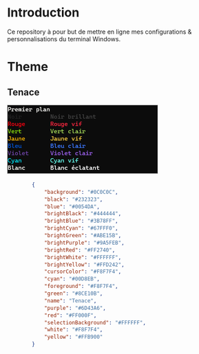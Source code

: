 # Introduction
Ce repository à pour but de mettre en ligne mes configurations &amp; personnalisations du terminal Windows.

# Theme

## Tenace

![Theme_tenace](/images/theme_tenace.png)

```json
        {
            "background": "#0C0C0C",
            "black": "#232323",
            "blue": "#0054DA",
            "brightBlack": "#444444",
            "brightBlue": "#3B78FF",
            "brightCyan": "#67FFF0",
            "brightGreen": "#ABE15B",
            "brightPurple": "#9A5FEB",
            "brightRed": "#FF2740",
            "brightWhite": "#FFFFFF",
            "brightYellow": "#FFD242",
            "cursorColor": "#F8F7F4",
            "cyan": "#00D8EB",
            "foreground": "#F8F7F4",
            "green": "#8CE10B",
            "name": "Tenace",
            "purple": "#6D43A6",
            "red": "#FF000F",
            "selectionBackground": "#FFFFFF",
            "white": "#F8F7F4",
            "yellow": "#FFB900"
        }
```
